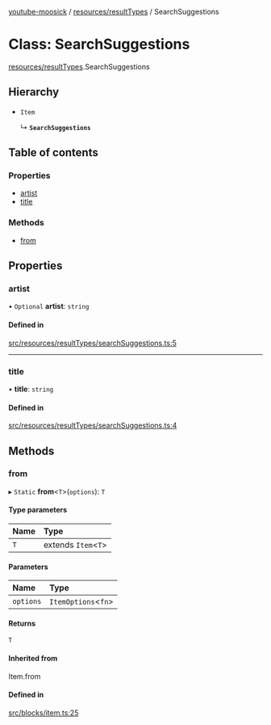 [youtube-moosick](../README.md) / [resources/resultTypes](../modules/resources_resultTypes.md) / SearchSuggestions

# Class: SearchSuggestions

[resources/resultTypes](../modules/resources_resultTypes.md).SearchSuggestions

## Hierarchy

- `Item`

  ↳ **`SearchSuggestions`**

## Table of contents

### Properties

- [artist](resources_resultTypes.SearchSuggestions.md#artist)
- [title](resources_resultTypes.SearchSuggestions.md#title)

### Methods

- [from](resources_resultTypes.SearchSuggestions.md#from)

## Properties

### artist

• `Optional` **artist**: `string`

#### Defined in

[src/resources/resultTypes/searchSuggestions.ts:5](https://github.com/EvasiveXkiller/youtube-moosick/blob/16dc7f0/src/resources/resultTypes/searchSuggestions.ts#L5)

___

### title

• **title**: `string`

#### Defined in

[src/resources/resultTypes/searchSuggestions.ts:4](https://github.com/EvasiveXkiller/youtube-moosick/blob/16dc7f0/src/resources/resultTypes/searchSuggestions.ts#L4)

## Methods

### from

▸ `Static` **from**<`T`\>(`options`): `T`

#### Type parameters

| Name | Type |
| :------ | :------ |
| `T` | extends `Item`<`T`\> |

#### Parameters

| Name | Type |
| :------ | :------ |
| `options` | `ItemOptions`<`fn`\> |

#### Returns

`T`

#### Inherited from

Item.from

#### Defined in

[src/blocks/item.ts:25](https://github.com/EvasiveXkiller/youtube-moosick/blob/16dc7f0/src/blocks/item.ts#L25)
